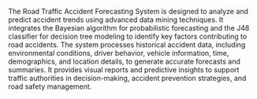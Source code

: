 The Road Traffic Accident Forecasting System is designed to analyze and predict accident trends using advanced data mining techniques. It integrates the Bayesian algorithm for probabilistic forecasting and the J48 classifier for decision tree modeling to identify key factors contributing to road accidents. The system processes historical accident data, including environmental conditions, driver behavior, vehicle information, time, demographics, and location details, to generate accurate forecasts and summaries. It provides visual reports and predictive insights to support traffic authorities in decision-making, accident prevention strategies, and road safety management.
